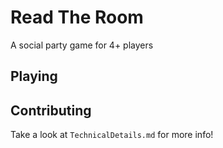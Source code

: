 # Read The Room

A social party game for 4+ players

## Playing

## Contributing

Take a look at `TechnicalDetails.md` for more info!
